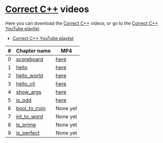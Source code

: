 # [Correct C++](https://github.com/richelbilderbeek/correct_cpp) videos

Here you can download the [Correct C++](https://github.com/richelbilderbeek/correct_cpp) videos, or go to the [Correct C++ YouTube playlist](https://www.youtube.com/playlist?list=PLu8_ZyzXyRDGrht1eWbzjbAC1NxG1jN1T).

 * [Correct C++ YouTube playlist](https://www.youtube.com/playlist?list=PLu8_ZyzXyRDGrht1eWbzjbAC1NxG1jN1T)

#|Chapter name|MP4
---|---|---
0|[scoreboard](https://github.com/richelbilderbeek/correct_cpp_scoreboard)|[here](http://www.richelbilderbeek.nl/correct_cpp_scoreboard.mp4)
1|[hello](https://github.com/richelbilderbeek/correct_cpp_hello)|[here](http://www.richelbilderbeek.nl/correct_cpp_hello.mp4)
2|[hello_world](https://github.com/richelbilderbeek/correct_cpp_hello_world)|[here](http://www.richelbilderbeek.nl/correct_cpp_hello_world.mp4)
3|[hello_cli](https://github.com/richelbilderbeek/correct_cpp_hello_cli)|[here](http://www.richelbilderbeek.nl/correct_cpp_hello_cli.mp4)
4|[show_args](https://github.com/richelbilderbeek/correct_cpp_show_args)|[here](http://www.richelbilderbeek.nl/correct_cpp_show_args.mp4)
5|[is_odd](https://github.com/richelbilderbeek/correct_cpp_is_odd)|[here](http://www.richelbilderbeek.nl/correct_cpp_is_odd.mp4)
6|[bool_to_coin](https://github.com/richelbilderbeek/correct_cpp_bool_to_coin)|None yet
7|[int_to_word](https://github.com/richelbilderbeek/correct_cpp_int_to_word)|None yet
8|[is_prime](https://github.com/richelbilderbeek/correct_cpp_is_prime)|None yet
9|[is_perfect](https://github.com/richelbilderbeek/correct_cpp_is_perfect)|None yet
